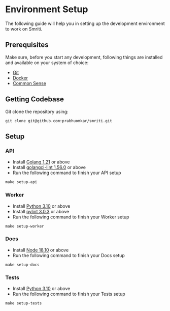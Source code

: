 # Environment Setup
The following guide will help you in setting up the development environment to work on Smriti.

## Prerequisites
Make sure, before you start any development, following things are installed and available on your system of choice: 
- [Git](https://git-scm.com/)
- [Docker](https://www.docker.com/)
- [Common Sense](https://en.wikipedia.org/wiki/Common_sense)

## Getting Codebase
Git clone the repository using: 
```
git clone git@github.com:prabhuomkar/smriti.git
```

## Setup

### API
- Install [Golang 1.21](https://go.dev/dl/) or above
- Install [golangci-lint 1.56.0](https://golangci-lint.run/) or above
- Run the following command to finish your API setup
```
make setup-api
```

### Worker
- Install [Python 3.10](https://www.python.org/downloads/) or above
- Install [pylint 3.0.3](https://pypi.org/project/pylint/) or above
- Run the following command to finish your Worker setup
```
make setup-worker
```

### Docs
- Install [Node 18.10](https://nodejs.org/en/download/) or above
- Run the following command to finish your Docs setup
```
make setup-docs
```

### Tests
- Install [Python 3.10](https://www.python.org/downloads/) or above
- Run the following command to finish your Tests setup
```
make setup-tests
```